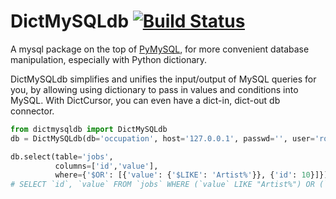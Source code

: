 # DictMySQLdb [![Build Status](https://travis-ci.org/ligyxy/DictMySQLdb.svg?branch=master)](https://travis-ci.org/ligyxy/DictMySQLdb)
A mysql package on the top of [PyMySQL](https://github.com/PyMySQL/PyMySQL), for more convenient database manipulation, especially with Python dictionary.

DictMySQLdb simplifies and unifies the input/output of MySQL queries for you, by allowing using dictionary to pass in values and conditions into MySQL. With DictCursor, you can even have a dict-in, dict-out db connector.

```python
from dictmysqldb import DictMySQLdb
db = DictMySQLdb(db='occupation', host='127.0.0.1', passwd='', user='root')

db.select(table='jobs',
          columns=['id','value'],
          where={'$OR': [{'value': {'$LIKE': 'Artist%'}}, {'id': 10}]})
# SELECT `id`, `value` FROM `jobs` WHERE (`value` LIKE "Artist%") OR (`id` = 10);
```
